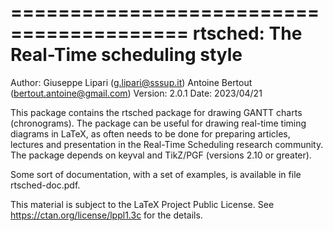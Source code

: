 =========================================
 rtsched: The Real-Time scheduling style
=========================================

Author: Giuseppe Lipari (g.lipari@sssup.it)
   	    Antoine Bertout (bertout.antoine@gmail.com)
Version: 2.0.1
Date:    2023/04/21

This package contains the rtsched package for drawing GANTT charts
(chronograms). The package can be useful for drawing real-time timing
diagrams in LaTeX, as often needs to be done for preparing articles,
lectures and presentation in the Real-Time Scheduling research
community. The package depends on keyval and TikZ/PGF (versions 2.10
or greater).

Some sort of documentation, with a set of examples, is available in
file rtsched-doc.pdf.

This material is subject to the LaTeX Project Public License. See
https://ctan.org/license/lppl1.3c for the details.

